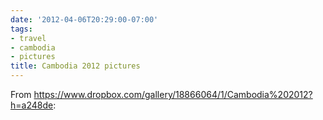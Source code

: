 ```yaml
---
date: '2012-04-06T20:29:00-07:00'
tags:
- travel
- cambodia
- pictures
title: Cambodia 2012 pictures
---
```


From https://www.dropbox.com/gallery/18866064/1/Cambodia%202012?h=a248de:
